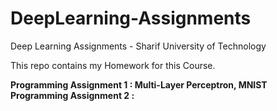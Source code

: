 # DeepLearning-Assignments
Deep Learning Assignments  - Sharif University of Technology

This repo contains my Homework for this Course. 

<b> Programming Assignment 1  : Multi-Layer Perceptron, MNIST </b>
<b> Programming Assignment 2  :  </b>


